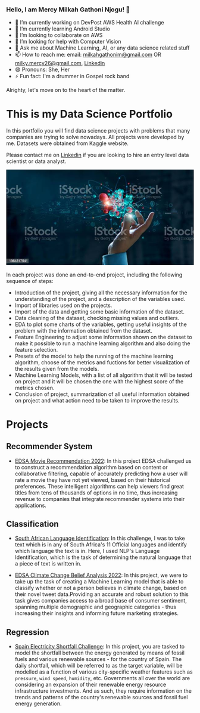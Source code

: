 ### Hello, I am Mercy Milkah Gathoni Njogu! 👋



- 🔭 I’m currently working on DevPost AWS Health AI challenge
- 🌱 I’m currently learning Android Studio
- 👯 I’m looking to collaborate on AWS
- 🤔 I’m looking for help with Computer Vision
- 💬 Ask me about Machine Learning, AI, or any data science related stuff
- 📫 How to reach me: email: milkahgathonim@gmail.com OR milky.mercy26@gmail.com, [Linkedin](https://www.linkedin.com/in/mercy-milkah-gathoni-673448b6/)
- 😄 Pronouns: She, Her
- ⚡ Fun fact: I'm a drummer in Gospel rock band 

Alrighty, let's move on to the heart of the matter.

# This is my Data Science Portfolio
In this portfolio you will find data science projects with problems that many companies are trying to solve nowadays. All projects were developed by me. Datasets were obtained from Kaggle website.

Please contact me on [Linkedin](https://www.linkedin.com/in/mercy-milkah-gathoni-673448b6/) if you are looking to hire an entry level data scientist or data analyst.


![alt text](data_sci.jpg)

In each project was done an end-to-end project, including the following sequence of steps:
- Introduction of the project, giving all the necessary information for the understanding of the project, and a description of the variables used.
- Import of libraries used on the projects.
- Import of the data and getting some basic information of the dataset.
- Data cleaning of the dataset, checking missing values and outliers.
- EDA to plot some charts of the variables, getting useful insights of the problem with the information obtained from the dataset.
- Feature Engineering to adjust some information shown on the dataset to make it possible to run a machine learning algorithm and also doing the feature selection.
- Presets of the model to help the running of the machine learning algorithm, choose of the metrics and fuctions for better visualization of the results given from the models.
- Machine Learning Models, with a list of all algorithm that it will be tested on project and it will be chosen the one with the highest score of the metrics chosen.
- Conclusion of project, summarization of all useful information obtained on project and what action need to be taken to improve the results.

# Projects

## Recommender System
- [EDSA Movie Recommendation 2022](https://github.com/Keltings/Movie-Recommender-Engine/tree/Gathoni): In this project EDSA challenged us to construct a recommendation algorithm based on content or collaborative filtering, capable of accurately predicting how a user will rate a movie they have not yet viewed, based on their historical preferences. These intelligent algorithms can help viewers find great titles from tens of thousands of options in no time, thus increasing revenue to companies that integrate recommender systems into their applications.

## Classification
- [South African Language Identification](https://github.com/Gathoni-Njogu/Mercy-Milkah-Gathoni-Hackathon-South-African-Language-Identification): In this challenge, I was to take text which is in any of South Africa's 11 Official languages and identify which language the text is in. Here, I used NLP's Language Identification, which is the task of determining the natural language that a piece of text is written in.

- [EDSA Climate Change Belief Analysis 2022](https://github.com/Gathoni-Njogu/classification-predict-streamlit-template): In this project, we were to take up the task of creating a Machine Learning model that is able to classify whether or not a person believes in climate change, based on their novel tweet data.Providing an accurate and robust solution to this task gives companies access to a broad base of consumer sentiment, spanning multiple demographic and geographic categories - thus increasing their insights and informing future marketing strategies. 

## Regression
- [Spain Electricity Shortfall Challenge](https://github.com/Gathoni-Njogu/EDSA_OCT21_TEAM1_Predict): In this project, you are tasked to model the shortfall between the energy generated by means of fossil fuels and various renewable sources - for the country of Spain. The daily shortfall, which will be referred to as the target variable, will be modelled as a function of various city-specific weather features such as `pressure`, `wind speed`, `humidity`, etc. Governments all over the world are considering an expansion of their renewable energy resource infrastructure investments. And as such, they require information on the trends and patterns of the country's renewable sources and fossil fuel energy generation.

